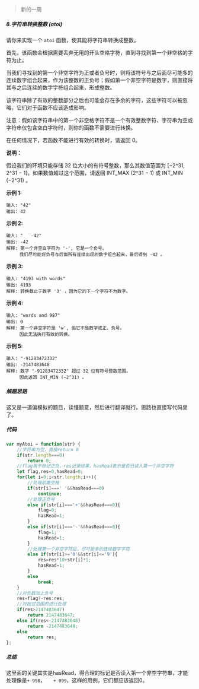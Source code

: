 > 新的一周



##### 8.字符串转换整数 (atoi)

请你来实现一个 `atoi` 函数，使其能将字符串转换成整数。

首先，该函数会根据需要丢弃无用的开头空格字符，直到寻找到第一个非空格的字符为止。

当我们寻找到的第一个非空字符为正或者负号时，则将该符号与之后面尽可能多的连续数字组合起来，作为该整数的正负号；假如第一个非空字符是数字，则直接将其与之后连续的数字字符组合起来，形成整数。

该字符串除了有效的整数部分之后也可能会存在多余的字符，这些字符可以被忽略，它们对于函数不应该造成影响。

注意：假如该字符串中的第一个非空格字符不是一个有效整数字符、字符串为空或字符串仅包含空白字符时，则你的函数不需要进行转换。

在任何情况下，若函数不能进行有效的转换时，请返回 0。

**说明：**

假设我们的环境只能存储 32 位大小的有符号整数，那么其数值范围为 [−2^31,  2^31 − 1]。如果数值超过这个范围，请返回  INT_MAX (2^31 − 1) 或 INT_MIN (−2^31) 。

**示例 1:**

```
输入: "42"
输出: 42
```

**示例 2:**

```
输入: "   -42"
输出: -42
解释: 第一个非空白字符为 '-', 它是一个负号。
     我们尽可能将负号与后面所有连续出现的数字组合起来，最后得到 -42 。
```

**示例 3:**

```
输入: "4193 with words"
输出: 4193
解释: 转换截止于数字 '3' ，因为它的下一个字符不为数字。
```

**示例 4:**

```
输入: "words and 987"
输出: 0
解释: 第一个非空字符是 'w', 但它不是数字或正、负号。
     因此无法执行有效的转换。
```

**示例 5:**

```请你来实现一个 atoi 函数，使其能将字符串转换成整数。
输入: "-91283472332"
输出: -2147483648
解释: 数字 "-91283472332" 超过 32 位有符号整数范围。 
     因此返回 INT_MIN (−2^31) 。
```



##### 解题思路

这又是一道偏模拟的题目，读懂题意，然后进行翻译就行。思路也直接写代码里了。



##### 代码

```javascript
var myAtoi = function(str) {
    //字符串为空，直接return 0
    if(str.length===0)
        return 0;
    //flag用于标记正负，res记录结果，hasRead表示是否已读入第一个非空字符
    let flag,res=0,hasRead=0;
    for(let i=0;i<str.length;i++){
      	//处理前置空格
        if(str[i]===' '&&hasRead===0)
            continue;
        //处理正负号
        else if(str[i]==='+'&&hasRead===0){
            flag=0;
            hasRead=1;
        }
        else if(str[i]==='-'&&hasRead===0){
            flag=1;
            hasRead=1;
        }
      	//处理第一个非空字符后，尽可能多的连续数字字符
        else if(str[i]>='0'&&str[i]<='9'){
            res=res*10+str[i]*1;
            hasRead=1;
        }
        else
            break;
    }
  	//对负数加上负号
    res=flag?-res:res;
  	//对超过范围的进行处理
    if(res>2147483647)
        return 2147483647;
    else if(res<-2147483648)
        return -2147483648;
    else
        return res;
};
```



##### 总结

这里面的关键其实是hasRead，得合理的标记是否读入第一个非空字符串，才能处理像是`+-998`，`   + 099`，这样的用例，它们都应该返回0。


